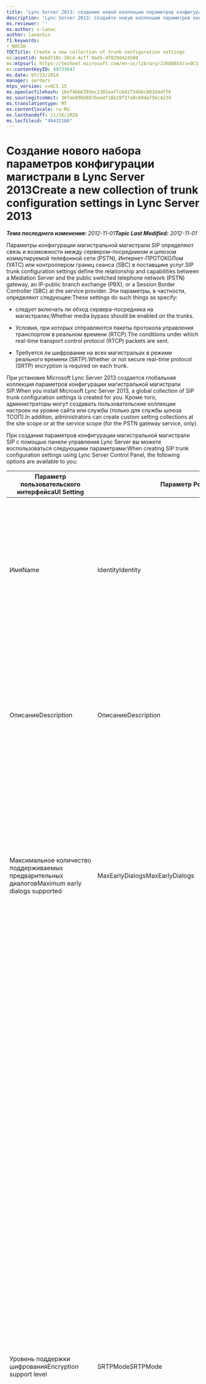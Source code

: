 ```yaml
---
title: 'Lync Server 2013: создание новой коллекции параметров конфигурации магистрали'
description: 'Lync Server 2013: Создайте новую коллекцию параметров конфигурации магистрали.'
ms.reviewer: ''
ms.author: v-lanac
author: lanachin
f1.keywords:
- NOCSH
TOCTitle: Create a new collection of trunk configuration settings
ms:assetid: 4ebd710c-38cd-4cff-9a45-df029d424580
ms:mtpsurl: https://technet.microsoft.com/en-us/library/JJ688054(v=OCS.15)
ms:contentKeyID: 49733647
ms.date: 07/23/2014
manager: serdars
mtps_version: v=OCS.15
ms.openlocfilehash: 16ef4bb6393ec2385eaf7c642734bbc803d4dff6
ms.sourcegitcommit: 36fee89bb887bea4f18b19f17a8c69daf5bc423d
ms.translationtype: MT
ms.contentlocale: ru-RU
ms.lasthandoff: 11/26/2020
ms.locfileid: "49432186"
---
```

# <a name="create-a-new-collection-of-trunk-configuration-settings-in-lync-server-2013"></a><span data-ttu-id="03541-103">Создание нового набора параметров конфигурации магистрали в Lync Server 2013</span><span class="sxs-lookup"><span data-stu-id="03541-103">Create a new collection of trunk configuration settings in Lync Server 2013</span></span>

<div data-xmlns="http://www.w3.org/1999/xhtml">

<div class="topic" data-xmlns="http://www.w3.org/1999/xhtml" data-msxsl="urn:schemas-microsoft-com:xslt" data-cs="https://msdn.microsoft.com/">

<div data-asp="https://msdn2.microsoft.com/asp">



</div>

<div id="mainSection">

<div id="mainBody"><span data-ttu-id="03541-104">

<span> </span></span><span class="sxs-lookup"><span data-stu-id="03541-104">

<span> </span></span></span>

<span data-ttu-id="03541-105">_**Тема последнего изменения:** 2012-11-01_</span><span class="sxs-lookup"><span data-stu-id="03541-105">_**Topic Last Modified:** 2012-11-01_</span></span>

<span data-ttu-id="03541-106">Параметры конфигурации магистральной магистрали SIP определяют связь и возможности между сервером-посредником и шлюзом коммутируемой телефонной сети (PSTN), Интернет-ПРОТОКОЛом (УАТС) или контроллером границ сеанса (SBC) в поставщике услуг.</span><span class="sxs-lookup"><span data-stu-id="03541-106">SIP trunk configuration settings define the relationship and capabilities between a Mediation Server and the public switched telephone network (PSTN) gateway, an IP-public branch exchange (PBX), or a Session Border Controller (SBC) at the service provider.</span></span> <span data-ttu-id="03541-107">Эти параметры, в частности, определяют следующее:</span><span class="sxs-lookup"><span data-stu-id="03541-107">These settings do such things as specify:</span></span>

  - <span data-ttu-id="03541-108">следует включать ли обход сервера-посредника на магистралях;</span><span class="sxs-lookup"><span data-stu-id="03541-108">Whether media bypass should be enabled on the trunks.</span></span>

  - <span data-ttu-id="03541-109">Условия, при которых отправляются пакеты протокола управления транспортом в реальном времени (RTCP).</span><span class="sxs-lookup"><span data-stu-id="03541-109">The conditions under which real-time transport control protocol (RTCP) packets are sent.</span></span>

  - <span data-ttu-id="03541-110">Требуется ли шифрование на всех магистральах в режиме реального времени (SRTP).</span><span class="sxs-lookup"><span data-stu-id="03541-110">Whether or not secure real-time protocol (SRTP) encryption is required on each trunk.</span></span>

<span data-ttu-id="03541-111">При установке Microsoft Lync Server 2013 создается глобальная коллекция параметров конфигурации магистральной магистрали SIP.</span><span class="sxs-lookup"><span data-stu-id="03541-111">When you install Microsoft Lync Server 2013, a global collection of SIP trunk configuration settings is created for you.</span></span> <span data-ttu-id="03541-112">Кроме того, администраторы могут создавать пользовательские коллекции настроек на уровне сайта или службы (только для службы шлюза ТСОП).</span><span class="sxs-lookup"><span data-stu-id="03541-112">In addition, administrators can create custom setting collections at the site scope or at the service scope (for the PSTN gateway service, only).</span></span>

<span data-ttu-id="03541-113">При создании параметров конфигурации магистральной магистрали SIP с помощью панели управления Lync Server вы можете воспользоваться следующими параметрами:</span><span class="sxs-lookup"><span data-stu-id="03541-113">When creating SIP trunk configuration settings using Lync Server Control Panel, the following options are available to you:</span></span>


<table>
<colgroup>
<col style="width: 33%" />
<col style="width: 33%" />
<col style="width: 33%" />
</colgroup>
<thead>
<tr class="header">
<th><span data-ttu-id="03541-114">Параметр пользовательского интерфейса</span><span class="sxs-lookup"><span data-stu-id="03541-114">UI Setting</span></span></th>
<th><span data-ttu-id="03541-115">Параметр PowerShell</span><span class="sxs-lookup"><span data-stu-id="03541-115">PowerShell Parameter</span></span></th>
<th><span data-ttu-id="03541-116">Описание</span><span class="sxs-lookup"><span data-stu-id="03541-116">Description</span></span></th>
</tr>
</thead>
<tbody>
<tr class="odd">
<td><p><span data-ttu-id="03541-117">Имя</span><span class="sxs-lookup"><span data-stu-id="03541-117">Name</span></span></p></td>
<td><p><span data-ttu-id="03541-118">Identity</span><span class="sxs-lookup"><span data-stu-id="03541-118">Identity</span></span></p></td>
<td><p><span data-ttu-id="03541-p103">Уникальный идентификатор для коллекции. Это свойство только для чтения; вы не можете изменить идентификатор коллекции параметров настройки магистральной линии связи.</span><span class="sxs-lookup"><span data-stu-id="03541-p103">Unique identifier for the collection. This property is read-only; you cannot change the Identity of a collection of trunk configuration settings.</span></span></p></td>
</tr>
<tr class="even">
<td><p><span data-ttu-id="03541-121">Описание</span><span class="sxs-lookup"><span data-stu-id="03541-121">Description</span></span></p></td>
<td><p><span data-ttu-id="03541-122">Описание</span><span class="sxs-lookup"><span data-stu-id="03541-122">Description</span></span></p></td>
<td><p><span data-ttu-id="03541-123">Предоставляет администраторам возможность сохранять дополнительную информацию о параметрах (например, сведения о цели настройки магистральной линии связи).</span><span class="sxs-lookup"><span data-stu-id="03541-123">Provides a way for administrators to store addition information about the settings (for example, the purpose of the trunk configuration).</span></span></p></td>
</tr>
<tr class="odd">
<td><p><span data-ttu-id="03541-124">Максимальное количество поддерживаемых предварительных диалогов</span><span class="sxs-lookup"><span data-stu-id="03541-124">Maximum early dialogs supported</span></span></p></td>
<td><p><span data-ttu-id="03541-125">MaxEarlyDialogs</span><span class="sxs-lookup"><span data-stu-id="03541-125">MaxEarlyDialogs</span></span></p></td>
<td><p><span data-ttu-id="03541-126">Максимальное количество разветвляющихся ответов, которое шлюз ТСОП, IP-PBX или пограничный контроллер сеансов (SBC) на стороне поставщика службы может получить на приглашение, отправленное серверу-посреднику.</span><span class="sxs-lookup"><span data-stu-id="03541-126">The maximum number of forked responses a PSTN gateway, IP-PBX, or SBC at the service provider can receive to an Invite that it sent to the Mediation Server.</span></span></p></td>
</tr>
<tr class="even">
<td><p><span data-ttu-id="03541-127">Уровень поддержки шифрования</span><span class="sxs-lookup"><span data-stu-id="03541-127">Encryption support level</span></span></p></td>
<td><p><span data-ttu-id="03541-128">SRTPMode</span><span class="sxs-lookup"><span data-stu-id="03541-128">SRTPMode</span></span></p></td>
<td><p><span data-ttu-id="03541-129">Указывает уровень поддержки для защиты трафика сервера-посредника между сервером-посредником и шлюзом ТСОП, IP-PBX или пограничным контроллером сеансов на стороне поставщика службы.</span><span class="sxs-lookup"><span data-stu-id="03541-129">Indicates the level of support for protecting media traffic between the Mediation Server and the PSTN Gateway, IP-PBX, or SBC at the service provider.</span></span> <span data-ttu-id="03541-130">Для случаев обхода сервера-посредника это значение должно быть совместимо с параметром EncryptionLevel в настройке сервера-посредника.</span><span class="sxs-lookup"><span data-stu-id="03541-130">For media bypass cases, this value must be compatible with the EncryptionLevel setting in the media configuration.</span></span> <span data-ttu-id="03541-131">Настройка мультимедиа задается с помощью командлетов <a href="https://docs.microsoft.com/powershell/module/skype/New-CsMediaConfiguration">New-CsMediaConfiguration</a> и <a href="https://docs.microsoft.com/powershell/module/skype/Set-CsMediaConfiguration">Set-CsMediaConfiguration</a> .</span><span class="sxs-lookup"><span data-stu-id="03541-131">Media configuration is set by using the <a href="https://docs.microsoft.com/powershell/module/skype/New-CsMediaConfiguration">New-CsMediaConfiguration</a> and <a href="https://docs.microsoft.com/powershell/module/skype/Set-CsMediaConfiguration">Set-CsMediaConfiguration</a> cmdlets.</span></span></p>
<p><span data-ttu-id="03541-132">Допустимые значения:</span><span class="sxs-lookup"><span data-stu-id="03541-132">Allowed values are:</span></span></p>
<ul>
<li><p><span data-ttu-id="03541-133">Требуется: должно использоваться шифрование SRTP.</span><span class="sxs-lookup"><span data-stu-id="03541-133">Required: SRTP encryption must be used.</span></span></p></li>
<li><p><span data-ttu-id="03541-134">Необязательно: SRTP будет использоваться, если поддерживается шлюзом.</span><span class="sxs-lookup"><span data-stu-id="03541-134">Optional: SRTP will be used if the gateway supports it.</span></span></p></li>
<li><p><span data-ttu-id="03541-135">Не поддерживается: шифрование SRTP не поддерживается и поэтому не будет использоваться.</span><span class="sxs-lookup"><span data-stu-id="03541-135">Not Supported: SRTP encryption is not supported and therefore will not be used.</span></span></p></li>
</ul>
<p><span data-ttu-id="03541-p105">Параметр SRTPMode используется, только в случае, если шлюз настроен на использование протокола TLS. Если шлюз настроен на использование в качестве транспорта протокола TCP, для параметра SRTPMode внутренним образом задается значение Not Supported.</span><span class="sxs-lookup"><span data-stu-id="03541-p105">SRTPMode is used only if the gateway is configured to use Transport Layer Security (TLS). If the gateway is configured with Transmission Control Protocol (TCP) as the transport, SRTPMode is internally set to Not Supported.</span></span></p></td>
</tr>
<tr class="odd">
<td><p><span data-ttu-id="03541-138">Поддержка ссылки</span><span class="sxs-lookup"><span data-stu-id="03541-138">Refer support</span></span></p></td>
<td><p><span data-ttu-id="03541-139">Enable3pccRefer</span><span class="sxs-lookup"><span data-stu-id="03541-139">Enable3pccRefer</span></span></p>
<p><span data-ttu-id="03541-140">EnableReferSupport</span><span class="sxs-lookup"><span data-stu-id="03541-140">EnableReferSupport</span></span></p></td>
<td><p><span data-ttu-id="03541-141">Если задано <strong>Разрешить отправку ссылки шлюзу</strong>, это указывает на то, что магистральная линия связи поддерживает получение запросов ссылки от сервера-посредника.</span><span class="sxs-lookup"><span data-stu-id="03541-141">If set to <strong>Enable sending refer to the gateway</strong>, indicates that the trunk supports receiving Refer requests from the Mediation Server.</span></span></p>
<p><span data-ttu-id="03541-142">Если задано <strong>Разрешить ссылку с использованием стороннего контроля вызовов</strong>, это указывает на то, что протокол 3pcc может использоваться, чтобы разрешить переключенным звонкам обходить размещенный веб-сайт.</span><span class="sxs-lookup"><span data-stu-id="03541-142">If set to <strong>Enable refer using third-party call control</strong>, indicates that the 3pcc protocol can be used to allow transferred calls to bypass the hosted site.</span></span> <span data-ttu-id="03541-143">3pcc также называется &quot; третьим элементом управления &quot; и происходит, когда третья сторона используется для подключения к паре вызывающих абонентов (например, оператором, который помещает звонок от человека к человеку B).</span><span class="sxs-lookup"><span data-stu-id="03541-143">3pcc is also known as &quot;third party control,&quot; and occurs when a third-party is used to connect a pair of callers (for example, an operator placing a call from person A to person B).</span></span></p></td>
</tr>
<tr class="even">
<td><p><span data-ttu-id="03541-144">Разрешить обход сервера-посредника</span><span class="sxs-lookup"><span data-stu-id="03541-144">Enable media bypass</span></span></p></td>
<td><p><span data-ttu-id="03541-145">EnableBypass</span><span class="sxs-lookup"><span data-stu-id="03541-145">EnableBypass</span></span></p></td>
<td><p><span data-ttu-id="03541-p107">Указывает, включен обход сервера-посредника для этой магистральной линии связи. Обход сервера-посредника может быть включен только в случае, если также включен параметр <strong>Централизованная обработка мультимедиа</strong>.</span><span class="sxs-lookup"><span data-stu-id="03541-p107">Indicates whether media bypass is enabled for this trunk. Media bypass can only be enabled if <strong>Centralized media processing</strong> is also enabled.</span></span></p></td>
</tr>
<tr class="odd">
<td><p><span data-ttu-id="03541-148">Централизованная обработка мультимедиа</span><span class="sxs-lookup"><span data-stu-id="03541-148">Centralized media processing</span></span></p></td>
<td><p><span data-ttu-id="03541-149">ConcentratedTopology</span><span class="sxs-lookup"><span data-stu-id="03541-149">ConcentratedTopology</span></span></p></td>
<td><p><span data-ttu-id="03541-p108">Enable RTP latching имеется ли известная точка терминирования медиаданных. (Примером известной точки терминирования медиаданных может являться шлюз ТСОП, где у точки терминирования медиаданных такой же IP-адрес, что и у точки терминирования сигналов.)</span><span class="sxs-lookup"><span data-stu-id="03541-p108">Indicates whether there is a well-known media termination point. (An example of a well-known media termination point would be a PSTN gateway where the media termination has the same IP as the signaling termination.)</span></span></p></td>
</tr>
<tr class="even">
<td><p><span data-ttu-id="03541-152">Разрешить блокирование RTP</span><span class="sxs-lookup"><span data-stu-id="03541-152">Enable RTP latching</span></span></p></td>
<td><p><span data-ttu-id="03541-153">EnableRTPLatching</span><span class="sxs-lookup"><span data-stu-id="03541-153">EnableRTPLatching</span></span></p></td>
<td><p><span data-ttu-id="03541-p109">Указывает, поддерживают ли магистральные линии связи SIP блокирование RTP. Блокирование RTP является технологией, позволяющей выполнять подключение по протоколу RTP/RTCP через устройство NAT (преобразование сетевых адресов) или брандмауэр.</span><span class="sxs-lookup"><span data-stu-id="03541-p109">Indicates whether or not the SIP trunks support RTP latching. RTP latching is a technology that enables RTP/RTCP connectivity through a NAT (network address translator) device or firewall.</span></span></p></td>
</tr>
<tr class="odd">
<td><p><span data-ttu-id="03541-156">Включить журнал переадресации звонков</span><span class="sxs-lookup"><span data-stu-id="03541-156">Enable forward call history</span></span></p></td>
<td><p><span data-ttu-id="03541-157">ForwardCallHistory</span><span class="sxs-lookup"><span data-stu-id="03541-157">ForwardCallHistory</span></span></p></td>
<td><p><span data-ttu-id="03541-158">Означает, будет ли переадресовываться по магистральному каналу сведения о журнале звонков.</span><span class="sxs-lookup"><span data-stu-id="03541-158">Indicates whether call history information will be forwarded through the trunk.</span></span></p></td>
</tr>
<tr class="even">
<td><p><span data-ttu-id="03541-159">Включить данные переадресации P-Asserted-Identity</span><span class="sxs-lookup"><span data-stu-id="03541-159">Enable forward P-Asserted-Identity data</span></span></p></td>
<td><p><span data-ttu-id="03541-160">ForwardPAI</span><span class="sxs-lookup"><span data-stu-id="03541-160">ForwardPAI</span></span></p></td>
<td><p><span data-ttu-id="03541-p110">Указывает, будет ли переадресовываться заголовок P-Asserted-Identity (PAI) одновременно с вызовом. Заголовок PAI предоставляет способ проверки удостоверения абонемента.</span><span class="sxs-lookup"><span data-stu-id="03541-p110">Indicates whether the P-Asserted-Identity (PAI) header will be forwarded along with the call. The PAI header provides a way to verify the identity of the caller.</span></span></p></td>
</tr>
<tr class="odd">
<td><p><span data-ttu-id="03541-163">Включить таймер отработки отказа внешней маршрутизации</span><span class="sxs-lookup"><span data-stu-id="03541-163">Enable outbound routing failover timer</span></span></p></td>
<td><p><span data-ttu-id="03541-164">EnableFastFailoverTimer</span><span class="sxs-lookup"><span data-stu-id="03541-164">EnableFastFailoverTimer</span></span></p></td>
<td><p><span data-ttu-id="03541-p111">Указывает, будут ли вызовы, на которые не был получен ответ от шлюза в течение 10 секунд, маршрутизироваться следующей доступной магистральной линии связи; если дополнительная магистральная линия связи отсутствует, вызов будет автоматически пропущен. В организации с медленными ответами сетей и шлюзов, это может приводить к необязательному пропуску вызовов.</span><span class="sxs-lookup"><span data-stu-id="03541-p111">Indicates whether outbound calls that are not answered by the gateway within 10 seconds will be routed to the next available trunk; if there are no additional trunks then the call will automatically be dropped. In an organization with slow networks and gateway responses, that could potentially result in calls being dropped unnecessarily.</span></span></p></td>
</tr>
<tr class="even">
<td><p><span data-ttu-id="03541-167">Связанные использования ТСОП</span><span class="sxs-lookup"><span data-stu-id="03541-167">Associated PSTN usages</span></span></p></td>
<td><p><span data-ttu-id="03541-168">PSTNUsages</span><span class="sxs-lookup"><span data-stu-id="03541-168">PSTNUsages</span></span></p></td>
<td><p><span data-ttu-id="03541-169">Коллекция режимов PSTN, привязываемых к магистральному каналу.</span><span class="sxs-lookup"><span data-stu-id="03541-169">Collection of PSTN usages assigned to the trunk.</span></span></p></td>
</tr>
<tr class="odd">
<td><p><span data-ttu-id="03541-170">Преобразованный номер для проверки</span><span class="sxs-lookup"><span data-stu-id="03541-170">Translated number to test</span></span></p></td>
<td><p><span data-ttu-id="03541-171">Н/Д</span><span class="sxs-lookup"><span data-stu-id="03541-171">N/A</span></span></p></td>
<td><p><span data-ttu-id="03541-172">Телефонный номер, который может использоваться для выполнения специального теста настроек конфигурации магистрали.</span><span class="sxs-lookup"><span data-stu-id="03541-172">Phone number that can be used to do an ad hoc test of the trunk configuration settings.</span></span></p></td>
</tr>
<tr class="even">
<td><p><span data-ttu-id="03541-173">Связанные правила преобразования</span><span class="sxs-lookup"><span data-stu-id="03541-173">Associated translation rules</span></span></p></td>
<td><p><span data-ttu-id="03541-174">OutboundTranslationRulesList</span><span class="sxs-lookup"><span data-stu-id="03541-174">OutboundTranslationRulesList</span></span></p></td>
<td><p><span data-ttu-id="03541-175">Коллекция правил преобразования телефонных номеров, которые применяются к вызовам, обрабатываемым службой маршрутизации исходящих вызовов (вызовы, направляемые по конечным адресам УАТС или ТСОП).</span><span class="sxs-lookup"><span data-stu-id="03541-175">Collection of phone number translation rules that apply to calls handled by Outbound Routing (calls routed to PBX or PSTN destinations).</span></span></p></td>
</tr>
<tr class="odd">
<td><p><span data-ttu-id="03541-176">Правила преобразования вызываемого номера</span><span class="sxs-lookup"><span data-stu-id="03541-176">Called number translation rules</span></span></p></td>
<td><p><span data-ttu-id="03541-177">OutboundCallingNumberTranslationRulesList</span><span class="sxs-lookup"><span data-stu-id="03541-177">OutboundCallingNumberTranslationRulesList</span></span></p></td>
<td><p><span data-ttu-id="03541-178">Коллекция правил преобразования исходящих вызовов, привязываемая к магистральному каналу.</span><span class="sxs-lookup"><span data-stu-id="03541-178">Collection of outbound calling number translation rules assigned to the trunk.</span></span></p></td>
</tr>
<tr class="even">
<td><p><span data-ttu-id="03541-179">Проверяемый номер телефона</span><span class="sxs-lookup"><span data-stu-id="03541-179">Phone number to test</span></span></p></td>
<td><p><span data-ttu-id="03541-180">Н/Д</span><span class="sxs-lookup"><span data-stu-id="03541-180">N/A</span></span></p></td>
<td><p><span data-ttu-id="03541-181">Номер телефона, который может использоваться для выполнения специального теста правил преобразования.</span><span class="sxs-lookup"><span data-stu-id="03541-181">Phone number that can be used to do an ad hoc test of the translation rules.</span></span></p></td>
</tr>
<tr class="odd">
<td><p><span data-ttu-id="03541-182">Номер вызывающего абонента</span><span class="sxs-lookup"><span data-stu-id="03541-182">Calling number</span></span></p></td>
<td><p><span data-ttu-id="03541-183">Н/Д</span><span class="sxs-lookup"><span data-stu-id="03541-183">N/A</span></span></p></td>
<td><p><span data-ttu-id="03541-184">Показывает, что проверяемый номер телефона является номером телефона вызывающего абонента.</span><span class="sxs-lookup"><span data-stu-id="03541-184">Indicates that the phone number to test is the phone number of the caller.</span></span></p></td>
</tr>
<tr class="even">
<td><p><span data-ttu-id="03541-185">Вызываемый номер</span><span class="sxs-lookup"><span data-stu-id="03541-185">Called number</span></span></p></td>
<td><p><span data-ttu-id="03541-186">Н/Д</span><span class="sxs-lookup"><span data-stu-id="03541-186">N/A</span></span></p></td>
<td><p><span data-ttu-id="03541-187">Показывает, что проверяемый номер телефона является номером телефона вызываемого абонента.</span><span class="sxs-lookup"><span data-stu-id="03541-187">Indicates that the phone number to test is the phone number of the person being called.</span></span></p></td>
</tr>
</tbody>
</table>


<div>


> [!NOTE]  
> <span data-ttu-id="03541-188">Командлеты Lync Server CsTrunkConfiguration поддерживают дополнительные свойства, не отображаемые на панели управления Lync Server.</span><span class="sxs-lookup"><span data-stu-id="03541-188">The Lync Server CsTrunkConfiguration cmdlets support additional properties not shown in Lync Server Control Panel.</span></span> <span data-ttu-id="03541-189">Дополнительные сведения можно найти в разделе справки по командлету <A href="https://docs.microsoft.com/powershell/module/skype/New-CsTrunkConfiguration">New-CsTrunkConfiguration</A> .</span><span class="sxs-lookup"><span data-stu-id="03541-189">For more information, see the help topic for the <A href="https://docs.microsoft.com/powershell/module/skype/New-CsTrunkConfiguration">New-CsTrunkConfiguration</A> cmdlet.</span></span>



</div>

<div>

## <a name="to-create-new-trunk-configuration-settings-by-using-lync-server-control-panel"></a><span data-ttu-id="03541-190">Создание новых параметров конфигурации канала с помощью панели управления Lync Server</span><span class="sxs-lookup"><span data-stu-id="03541-190">To create new trunk configuration settings by using Lync Server Control Panel</span></span>

1.  <span data-ttu-id="03541-191">На панели управления Lync Server нажмите кнопку **Маршрутизация голоса** и выберите пункт **Настройка магистрали**.</span><span class="sxs-lookup"><span data-stu-id="03541-191">In Lync Server Control Panel, click **Voice Routing**, and then click **Trunk Configuration**.</span></span>

2.  <span data-ttu-id="03541-192">На вкладке **Настройка линии связи** щелкните **Создать**, затем — **Магистральная линия связи сайта** для создания новых параметров на уровне сайта, или щелкните **Магистральная линия связи пула** для создания новых параметров на уровне службы.</span><span class="sxs-lookup"><span data-stu-id="03541-192">On the **Trunk Configuration** tab, click **New**, and then click **Site trunk** to create the new settings at the site scope, or **Pool trunk** to create the new settings at the service scope.</span></span>

3.  <span data-ttu-id="03541-p113">В диалоговом окне **Выбор сайта** или **Выбор службы** (отображаемое диалоговое окно зависит от того, определяются ли параметры на уровне сайта или на уровне службы) выберите местоположение новых параметров конфигурации, затем нажмите кнопку **ОК**. Пустое диалоговое окно означает, что нет места для создания новых параметров. Например, пустое диалоговое окно **Выбор сайта** означает, что всем сайтам уже была назначена коллекция сайтов конфигурации магистральной линии и каждый сайт (а также каждая служба) теперь может содержать одну подобную коллекцию. В этом случае можно или удалить существующую коллекцию и создать новую, или просто изменить существующую коллекцию.</span><span class="sxs-lookup"><span data-stu-id="03541-p113">In the **Select a Site** or the **Select a Service** dialog box (the dialog box that appears will depend on whether you are creating site-scoped or service-scoped settings) select the location for the new configuration settings and then click **OK**. If the dialog box is blank, that means there is no place to create the new settings; for example, if the **Select a Site** dialog box is blank that means that all of your sites have already been assigned a collection of trunk configuration sites, and each site (and each service) can only host one such collection. In that case, you can either delete the existing collection and create a new collection, or simply modify the existing collection.</span></span>

4.  <span data-ttu-id="03541-196">В диалоговом окне **Новая конфигурация магистральной линии** внесите необходимые изменения и нажмите кнопку **ОК**.</span><span class="sxs-lookup"><span data-stu-id="03541-196">In the **New Trunk Configuration** dialog, make the appropriate selections and then click **OK**.</span></span>

5.  <span data-ttu-id="03541-p114">Свойство **Состояние** для коллекции будет обновлено до **Незафиксированные**. Чтобы зафиксировать изменения и удалить коллекцию, щелкните **Сохранить**, а затем выберите **Сохранить все**.</span><span class="sxs-lookup"><span data-stu-id="03541-p114">The **State** property for the collection will be updated to **Uncommitted**. To commit the changes, and to delete the collection, click **Commit** and then click **Commit All**.</span></span>

6.  <span data-ttu-id="03541-199">В диалоговом окне **Несохраненные параметры настройки голосовой связи** нажмите кнопку **ОК**.</span><span class="sxs-lookup"><span data-stu-id="03541-199">In the **Uncommitted Voice Configuration Settings** dialog box, click **OK**.</span></span>

7.  <span data-ttu-id="03541-200">В диалоговом окне " **Панель управления" Microsoft Lync Server 2013** нажмите кнопку " **ОК**".</span><span class="sxs-lookup"><span data-stu-id="03541-200">In the **Microsoft Lync Server 2013 Control Panel** dialog box click **OK**.</span></span>

<span data-ttu-id="03541-201"></div>

</div>

<span> </span>

</div>

</div>

</span><span class="sxs-lookup"><span data-stu-id="03541-201"></div>

</div>

<span> </span>

</div>

</div>

</span></span></div>

